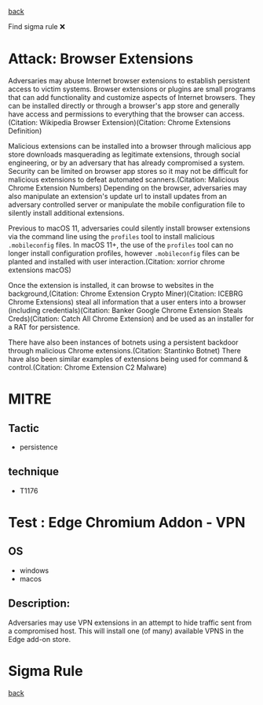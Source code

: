 
[back](../index.md)

Find sigma rule :x: 

# Attack: Browser Extensions 

Adversaries may abuse Internet browser extensions to establish persistent access to victim systems. Browser extensions or plugins are small programs that can add functionality and customize aspects of Internet browsers. They can be installed directly or through a browser's app store and generally have access and permissions to everything that the browser can access.(Citation: Wikipedia Browser Extension)(Citation: Chrome Extensions Definition)

Malicious extensions can be installed into a browser through malicious app store downloads masquerading as legitimate extensions, through social engineering, or by an adversary that has already compromised a system. Security can be limited on browser app stores so it may not be difficult for malicious extensions to defeat automated scanners.(Citation: Malicious Chrome Extension Numbers) Depending on the browser, adversaries may also manipulate an extension's update url to install updates from an adversary controlled server or manipulate the mobile configuration file to silently install additional extensions.

Previous to macOS 11, adversaries could silently install browser extensions via the command line using the <code>profiles</code> tool to install malicious <code>.mobileconfig</code> files. In macOS 11+, the use of the <code>profiles</code> tool can no longer install configuration profiles, however <code>.mobileconfig</code> files can be planted and installed with user interaction.(Citation: xorrior chrome extensions macOS)

Once the extension is installed, it can browse to websites in the background,(Citation: Chrome Extension Crypto Miner)(Citation: ICEBRG Chrome Extensions) steal all information that a user enters into a browser (including credentials)(Citation: Banker Google Chrome Extension Steals Creds)(Citation: Catch All Chrome Extension) and be used as an installer for a RAT for persistence.

There have also been instances of botnets using a persistent backdoor through malicious Chrome extensions.(Citation: Stantinko Botnet) There have also been similar examples of extensions being used for command & control.(Citation: Chrome Extension C2 Malware)

# MITRE
## Tactic
  - persistence


## technique
  - T1176


# Test : Edge Chromium Addon - VPN
## OS
  - windows
  - macos


## Description:
Adversaries may use VPN extensions in an attempt to hide traffic sent from a compromised host. This will install one (of many) available VPNS in the Edge add-on store.


# Sigma Rule


[back](../index.md)
